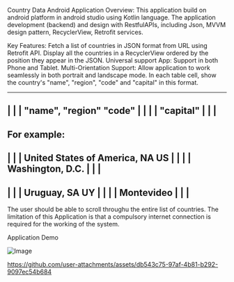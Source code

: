 Country Data Android Application
Overview:
This application build on android platform in android studio using Kotlin language. The application development (backend) and design with RestfulAPIs, including Json, MVVM design pattern, RecyclerView, Retrofit services.

Key Features:
Fetch a list of countries in JSON format from URL using Retrofit API.
Display all the countries in a RecyclerView ordered by the position they appear in the JSON. 
Universal support App: Support in both Phone and Tablet.
Multi-Orientation Support: Allow application to work seamlessly in both portrait and landscape mode.
In each table cell, show the country's "name", "region", "code" and "capital" in this format.

  ---------------------------------------
  |                                     |
  | "name", "region"             "code" |
  |                                     |
  | "capital"                           |
  |                                     |
  ---------------------------------------
  For example:
  ---------------------------------------
  |                                     |
  | United States of America, NA     US |
  |                                     |
  | Washington, D.C.                    |
  |                                     |
  ---------------------------------------
  |                                     |
  | Uruguay, SA                      UY |
  |                                     |
  | Montevideo                          |
  |                                     |
  ---------------------------------------
 
The user should be able to scroll throughu the entire list of countries.
The limitation of this Application is that a compulsory internet connection is required for the working of the system.

Application Demo

![Image](https://github.com/user-attachments/assets/d82bafc3-bfcb-4cac-a38e-d8ce2834865d)

https://github.com/user-attachments/assets/db543c75-97af-4b81-b292-9097ec54b684
